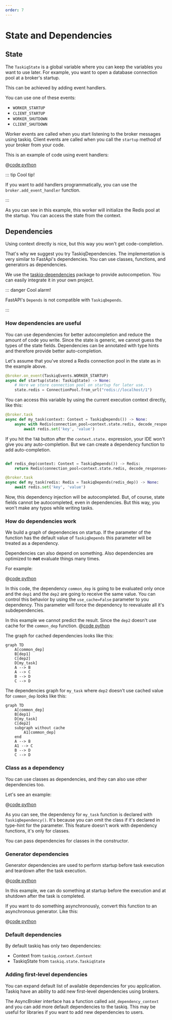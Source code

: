 ```yaml
---
order: 7
---
```


# State and Dependencies

## State

The `TaskiqState` is a global variable where you can keep the variables you want to use later.
For example, you want to open a database connection pool at a broker's startup.

This can be achieved by adding event handlers.

You can use one of these events:

- `WORKER_STARTUP`
- `CLIENT_STARTUP`
- `WORKER_SHUTDOWN`
- `CLIENT_SHUTDOWN`

Worker events are called when you start listening to the broker messages using taskiq.
Client events are called when you call the `startup` method of your broker from your code.

This is an example of code using event handlers:

@[code python](../examples/state/events_example.py)

::: tip Cool tip!

If you want to add handlers programmatically, you can use the `broker.add_event_handler` function.

:::

As you can see in this example, this worker will initialize the Redis pool at the startup.
You can access the state from the context.

## Dependencies

Using context directly is nice, but this way you won't get code-completion.

That's why we suggest you try TaskiqDependencies. The implementation is very similar to FastApi's dependencies. You can use classes, functions, and generators as dependencies.

We use the [taskiq-dependencies](https://pypi.org/project/taskiq-dependencies/) package to provide autocompetion.
You can easily integrate it in your own project.

::: danger Cool alarm!

FastAPI's `Depends` is not compatible with `TaskiqDepends`.

:::

### How dependencies are useful

You can use dependencies for better autocompletion and reduce the amount of code you write.
Since the state is generic, we cannot guess the types of the state fields.
Dependencies can be annotated with type hints and therefore provide better auto-completion.

Let's assume that you've stored a Redis connection pool in the state as in the example above.

```python
@broker.on_event(TaskiqEvents.WORKER_STARTUP)
async def startup(state: TaskiqState) -> None:
    # Here we store connection pool on startup for later use.
    state.redis = ConnectionPool.from_url("redis://localhost/1")

```

You can access this variable by using the current execution context directly, like this:

```python
@broker.task
async def my_task(context: Context = TaskiqDepends()) -> None:
    async with Redis(connection_pool=context.state.redis, decode_responses=True) as redis:
        await redis.set('key', 'value')
```

If you hit the `TAB` button after the `context.state.` expression, your IDE won't give you any auto-completion.
But we can create a dependency function to add auto-completion.

```python

def redis_dep(context: Context = TaskiqDepends()) -> Redis:
    return Redis(connection_pool=context.state.redis, decode_responses=True)

@broker.task
async def my_task(redis: Redis = TaskiqDepends(redis_dep)) -> None:
    await redis.set('key', 'value')

```

Now, this dependency injection will be autocompleted. But, of course, state fields cannot be autocompleted,
even in dependencies. But this way, you won't make any typos while writing tasks.

### How do dependencies work

We build a graph of dependencies on startup. If the parameter of the function has
the default value of `TaskiqDepends` this parameter will be treated as a dependency.

Dependencies can also depend on something. Also dependencies are optimized to **not** evaluate things many times.

For example:

@[code python](../examples/state/dependencies_tree.py)

In this code, the dependency `common_dep` is going to be evaluated only once and the `dep1` and the `dep2` are going to receive the same value. You can control this behavior by using the `use_cache=False` parameter to you dependency. This parameter will force the
dependency to reevaluate all it's subdependencies.

In this example we cannot predict the result. Since the `dep2` doesn't use cache for the `common_dep` function.
@[code python](../examples/state/no_cache.py)

The graph for cached dependencies looks like this:

```mermaid
graph TD
    A[common_dep]
    B[dep1]
    C[dep2]
    D[my_task]
    A --> B
    A --> C
    B --> D
    C --> D
```

The dependencies graph for `my_task` where `dep2` doesn't use cached value for `common_dep` looks like this:

```mermaid
graph TD
    A[common_dep]
    B[dep1]
    D[my_task]
    C[dep2]
    subgraph without cache
        A1[common_dep]
    end
    A --> B
    A1 --> C
    B --> D
    C --> D
```

### Class as a dependency

You can use classes as dependencies, and they can also use other dependencies too.

Let's see an example:

@[code python](../examples/state/class_dependency.py)

As you can see, the dependency for `my_task` function is declared with `TaskiqDependency()`.
It's because you can omit the class if it's declared in type-hint for the parameter. This feature doesn't
work with dependency functions, it's only for classes.

You can pass dependencies for classes in the constructor.

### Generator dependencies

Generator dependencies are used to perform startup before task execution and teardown after the task execution.

@[code python](../examples/state/generator_deps.py)

In this example, we can do something at startup before the execution and at shutdown after the task is completed.

If you want to do something asynchronously, convert this function to an asynchronous generator. Like this:

@[code python](../examples/state/async_generator_deps.py)

### Default dependencies

By default taskiq has only two dependencies:

- Context from `taskiq.context.Context`
- TaskiqState from `taskiq.state.TaskiqState`


### Adding first-level dependencies

You can expand default list of available dependencies for you application.
Taskiq have an ability to add new first-level dependencies using brokers.

The AsyncBroker interface has a function called `add_dependency_context` and you can add
more default dependencies to the taskiq. This may be useful for libraries if you want to
add new dependencies to users.
